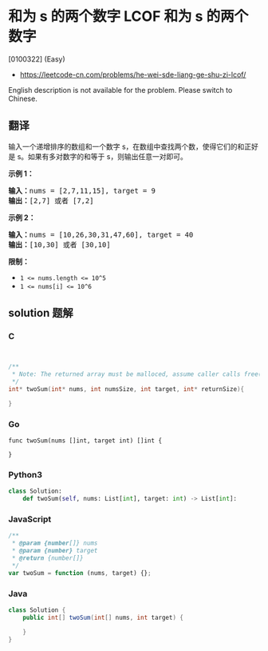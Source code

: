 # 和为 s 的两个数字 LCOF 和为 s 的两个数字

[0100322] (Easy)

- https://leetcode-cn.com/problems/he-wei-sde-liang-ge-shu-zi-lcof/

English description is not available for the problem. Please switch to Chinese.

## 翻译

输入一个递增排序的数组和一个数字 s，在数组中查找两个数，使得它们的和正好是 s。如果有多对数字的和等于 s，则输出任意一对即可。

**示例 1：**

<pre><strong>输入：</strong>nums = [2,7,11,15], target = 9
<strong>输出：</strong>[2,7] 或者 [7,2]
</pre>

**示例 2：**

<pre><strong>输入：</strong>nums = [10,26,30,31,47,60], target = 40
<strong>输出：</strong>[10,30] 或者 [30,10]
</pre>

**限制：**

- `1 <= nums.length <= 10^5`
- `1 <= nums[i] <= 10^6`

## solution 题解

### C

```c


/**
 * Note: The returned array must be malloced, assume caller calls free().
 */
int* twoSum(int* nums, int numsSize, int target, int* returnSize){

}


```

### Go

```golang
func twoSum(nums []int, target int) []int {

}
```

### Python3

```python
class Solution:
    def twoSum(self, nums: List[int], target: int) -> List[int]:
```

### JavaScript

```javascript
/**
 * @param {number[]} nums
 * @param {number} target
 * @return {number[]}
 */
var twoSum = function (nums, target) {};
```

### Java

```java
class Solution {
    public int[] twoSum(int[] nums, int target) {

    }
}
```
